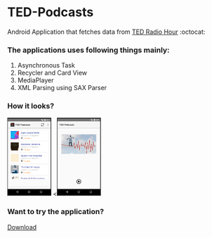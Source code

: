# TED-Podcasts
Android Application that fetches data from [TED Radio Hour](<http://www.npr.org/programs/ted-radio-hour/>)  :octocat:

### The applications uses following things mainly:
1. Asynchronous Task
2. Recycler and Card View
3. MediaPlayer
4. XML Parsing using SAX Parser

### How it looks?

<img src="https://github.com/pancr9/TED-Podcasts/blob/master/podcast.PNG" alt="Drawing" style="width: 100px;"/> <<img src="https://github.com/pancr9/TED-Podcasts/blob/master/podcastplay.PNG" alt="Drawing" style="width: 100px;"/>


### Want to try the application?
[Download](<https://github.com/pancr9/TED-Podcasts/raw/master/TED%20Podcasts.apk>)






